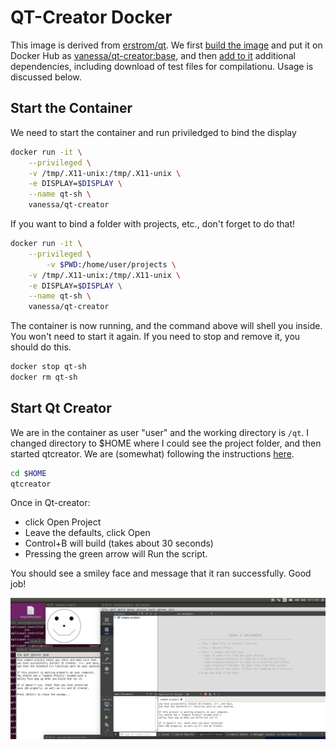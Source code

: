 # QT-Creator Docker

This image is derived from [erstrom/qt](https://github.com/erstrom/docker-qt). We first
[build the image](build) and put it on Docker Hub as [vanessa/qt-creator:base](https://hub.docker.com/r/vanessa/qt-creator/), and then [add to it](Dockerfile) additional
dependencies, including download of test files for compilationu. Usage is discussed below.


## Start the Container
We need to start the container and run priviledged to bind the display

```bash
docker run -it \
	--privileged \
	-v /tmp/.X11-unix:/tmp/.X11-unix \
	-e DISPLAY=$DISPLAY \
	--name qt-sh \
	vanessa/qt-creator
```

If you want to bind a folder with projects, etc., don't forget to do that!

```bash
docker run -it \
	--privileged \
        -v $PWD:/home/user/projects \
	-v /tmp/.X11-unix:/tmp/.X11-unix \
	-e DISPLAY=$DISPLAY \
	--name qt-sh \
	vanessa/qt-creator
```

The container is now running, and the command above will shell you inside. You won't need to start it again. If you need to stop and remove it, you should do this.

```bash
docker stop qt-sh
docker rm qt-sh
```

## Start Qt Creator
We are in the container as user "user" and the working directory is `/qt`. I 
changed directory to $HOME where I could see the project folder, and then
started qtcreator. We are (somewhat) following the instructions [here](http://web.stanford.edu/dept/cs_edu/qt-creator/qt-creator-linux.shtml).

```bash
cd $HOME
qtcreator
```

Once in Qt-creator:
 - click Open Project
 - Leave the defaults, click Open
 - Control+B will build (takes about 30 seconds)
 - Pressing the green arrow will Run the script.

You should see a smiley face and message that it ran successfully. Good job!

![img/success.png](img/success.png)
